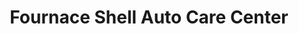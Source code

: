 ---
title: "Fournace Shell Auto Care Center"
url: /bellaire/fournace-shell-auto-care-center/
shop: car repair
---
